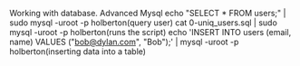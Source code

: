 Working with database. Advanced Mysql
echo "SELECT * FROM users;" | sudo mysql -uroot -p holberton(query user)
cat 0-uniq_users.sql | sudo mysql -uroot -p holberton(runs the script)
echo 'INSERT INTO users (email, name) VALUES ("bob@dylan.com", "Bob");' | mysql -uroot -p holberton(inserting data into a table)
